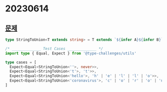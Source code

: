 # 20230614

## [문제](https://www.typescriptlang.org/play?#code/PQKgUABBCsDMCMEC0EDKAXATgSwHYHMJ0B7CAVV22N0mSXodoCMBPCAQVwBNMBTNgNKYAhgGdiAN1EBrNgAoAAkz6wADNJEA2AJwBjUQEoIAYgC2vLtgCupk1crUTorHnxhaxzxACKV3s6oaWgBJUwAHABtec1x0IgALXjQXAiJSCkCiFjDeADoIABVspPRhaSTnHFThTHwbXlj8gsSIYit0MPaIUXi2iK4IJiThCHtM4gAzCDxOuKj0dF5MUXcoADFiTAheAA9hcKjViAADU-QVqHRiwv84gF4IAHJ4ACZYR4BuWiuciAAlfxWCL3ZJVfAFYgZagAHgKtwAfB8IMBgNsdjldIsBiRBkkAETwPEQAA+EDxLyJpLxsDxtFOxyO8IgADVsLwAO6tXAQADi2HQAAkrEwAFwQeILMKiEUo866eK5ABWolym3wwDg8DAIGA7lAEAA+kbjSbjRAAJptLYAYWIXCSAqWSVNLqNEB17h+SQwYIhUNwsLRi24om6KXwTIewlwLD1IENrtNN2cEGtYn8CcTZo92HCmziXogAG8IABRACOVmEEQANGX0bxMRAAL4QCaYYi2R4KL1IeXVqIEfzAdrYCKiR6e666dOhh4AbVopYbmOhFarEWhPtcfocAcej3hddwvAkS3hR6XK-Qa8r1a34d3gWhj3Qh7rr8Pl6gy4xN-X97bgQT4wo8iQRBExDvk88SPCSTy8HBpKPBESFPKh8GPFBF41lef63huD6+pCe4vromzUMIEjYJgVgTkeTy6GhWHMZgzFQZhuDMcIzESMx2CscxVjMfRl4ALpxpmWYGhAaxWJg6CJFsGC8FKUlZu6uqgLQTKoPENRJCwVrdMQESjtQ0ripK0qyqI8pKiqaoaggwDRqI7JLDpLJspy4hmeggSWRKHQ2cAcoKsqqq1M58DAH55m4BcEBMgAspsSTWvpEENPg-hisFUoymFdkRY5tTarqQA)

```ts
type StringToUnion<T extends string> = T extends `${infer A}${infer B}` ? B extends "" ? A : A | StringToUnion<B> : never

/* _____________ Test Cases _____________ */
import type { Equal, Expect } from '@type-challenges/utils'

type cases = [
  Expect<Equal<StringToUnion<''>, never>>,
  Expect<Equal<StringToUnion<'t'>, 't'>>,
  Expect<Equal<StringToUnion<'hello'>, 'h' | 'e' | 'l' | 'l' | 'o'>>,
  Expect<Equal<StringToUnion<'coronavirus'>, 'c' | 'o' | 'r' | 'o' | 'n' | 'a' | 'v' | 'i' | 'r' | 'u' | 's'>>,
]
```
